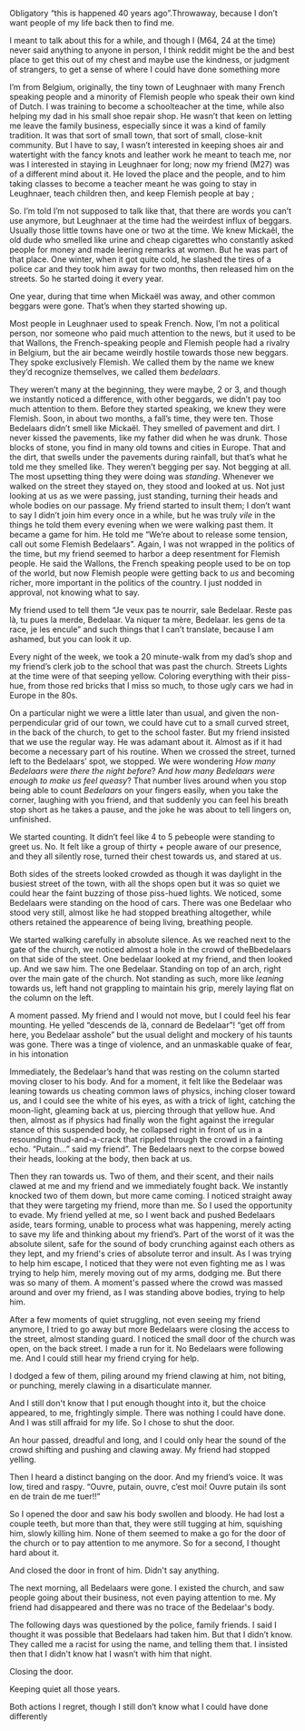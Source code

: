 Obligatory “this is happened 40 years ago”.Throwaway, because I don’t want people of my life back then to find me.

I meant to talk about this for a while, and though I (M64, 24 at the time) never said anything to anyone in person, I think reddit might be the and best place to get this out of my chest and maybe use the kindness, or judgment of strangers, to get a sense of where I could have done something more

I’m from Belgium, originally, the tiny town of Leughnaer with many French speaking people and a minority of Flemish people who speak their own kind of Dutch. I was training to become a schoolteacher at the time, while also helping my dad in his small shoe repair shop. He wasn’t that keen on letting me leave the family business, especially since it was a kind of family tradition. It was that sort of small town, that sort of small, close-knit community. But I have to say, I wasn’t interested in keeping shoes air and watertight with the fancy knots and leather work he meant to teach me, nor was I interested in staying in Leughnaer for long; now my friend (M27) was of a different mind about it. He loved the place and the people, and to him taking classes to become a teacher meant he was going to stay in Leughnaer, teach children then, and keep Flemish people at bay ;

So. I’m told I’m not supposed to talk like that, that there are words you can’t use  anymore, but Leughnaer at the time had the weirdest influx of beggars. Usually those little towns have one or two at the time. We knew Mickaêl, the old dude who smelled like urine and cheap cigarettes who constantly asked people for money and made leering remarks at women. But he was part of that place. One winter, when it got quite cold, he slashed the tires of a police car and they took him away for two months, then released him on the streets. So he started doing it every year.

One year, during that time when Mickaël was away, and other common beggars were gone. That’s when they started showing up.

Most people in Leughnaer used to speak French. Now, I’m not a political person, nor someone who paid much attention to the news, but it used to be that Wallons, the French-speaking people and Flemish people had a rivalry in Belgium, but the air became weirdly hostile towards those new beggars. They spoke exclusively Flemish. We called them by the name we knew they’d recognize themselves, we called them *bedelaars*.

They weren’t many at the beginning, they were maybe, 2 or 3, and though we instantly noticed a difference, with other beggards, we didn’t pay too much attention to them. Before they started speaking, we knew they were Flemish. Soon, in about two months, a fall’s time, they were ten.   Those Bedelaars didn’t smell like Mickaël. They smelled of pavement and dirt. I never kissed the pavements, like my father did when he was drunk. Those blocks of stone, you find in many old towns and cities in Europe. That and the dirt, that swells under the pavements during rainfall, but that’s what he told me they smelled like. They weren’t begging per say. Not begging at all. The most upsetting thing they were doing was *standing*. Whenever we walked on the street they stayed on, they stood and looked at us. Not just looking at us as we were passing, just standing, turning their heads and whole bodies on our passage. My friend started to insult them; I don’t want to say I didn’t join him every once in a while, but he was truly *vile* in the things he told them every evening when we were walking past them. It became a game for him. He told me “We’re about to release some tension, call out some Flemish Bedelaars”. Again, I was not wrapped in the politics of the time, but my friend seemed to harbor a deep resentment for Flemish people. He said the Wallons, the French speaking people used to be on top of the world, but now Flemish people were getting back to *us* and becoming richer, more important in the politics of the country. I just nodded in approval, not knowing what to say.

My friend used to tell them “Je veux pas te nourrir, sale Bedelaar. Reste pas là, tu pues la merde, Bedelaar. Va niquer ta mère, Bedelaar. les gens de ta race, je les encule” and such things that I can’t translate, because I am ashamed, but you can look it up.

Every night of the week, we took a 20 minute-walk from my dad’s shop and my friend’s clerk job to the school that was past the church. Streets Lights at the time were of that seeping yellow. Coloring everything with their piss-hue, from those red bricks that I miss so much, to those ugly cars we had in Europe in the 80s.

On a particular night we were a little later than usual, and given the non-perpendicular grid of our town, we could have cut to a small curved street, in the back of the church, to get to the school faster. But my friend insisted that we use the regular way. He was adamant about it. Almost as if it had become a necessary part of his routine. When we crossed the street, turned left to the Bedelaars’ spot, we stopped. We were wondering *How many Bedelaars were there the night before*? A*nd how many Bedelaars were enough to make us feel queasy*? That number lives around when you stop being able to count *Bedelaars* on your fingers easily, when you take the corner, laughing with you friend, and that suddenly you can feel his breath stop short as he takes a pause, and the joke he was about to tell lingers on, unfinished.

We started counting. It didn’t feel like 4 to 5 pebeople were standing to greet us. No. It felt like a group of thirty + people aware of our presence, and they all silently rose, turned their chest towards us, and stared at us.

Both sides of the streets looked crowded as though it was daylight in the busiest street of the town, with all the shops open but it was so quiet we could hear the faint buzzing of those piss-hued lights. We noticed, some Bedelaars were standing on the hood of cars. There was one Bedelaar who stood very still, almost like he had stopped breathing altogether, while others retained the appearence of being living, breathing people.

We started walking carefully in absolute silence. As we reached next to the gate of the church, we noticed almost a hole in the crowd of theBbedelaars on that side of the steet. One bedelaar looked at my friend, and then looked up. And we saw him. The one Bedelaar. Standing on top of an arch, right over the main gate of the church. Not standing as such, more like *leaning* towards us, left hand not grappling to maintain his grip, merely laying flat on the column on the left.

A moment passed. My friend and I would not move, but I could feel his fear mounting. He yelled “descends de là, connard de Bedelaar”! “get off from here, you Bedelaar asshole” but the usual delight and mockery of his taunts was gone. There was a tinge of violence, and an unmaskable quake of fear, in his intonation

Immediately, the Bedelaar’s hand that was resting on the column started moving closer to his body. And for a moment, it felt like the Bedelaar was leaning towards us cheating common laws of physics, inching closer toward us, and I could see the white of his eyes, as with a trick of light, catching the moon-light, gleaming back at us, piercing through that yellow hue. And then, almost as if physics had finally won the fight against the irregular stance of this suspended body, he collapsed right in front of us in a resounding thud-and-a-crack that rippled through the crowd in a fainting echo. “Putain…” said my friend”. The Bedelaars next to the corpse bowed their heads, looking at the body, then back at us.

Then they ran towards us. Two of them, and their scent, and their nails clawed at me and my friend and we immediately fought back. We instantly knocked two of them down, but more came coming. I noticed straight away that they were targeting my friend, more than me. So I used the opportunity to evade. My friend yelled at me, so I went back and pushed Bedelaars aside, tears forming, unable to process what was happening, merely acting to save my life and thinking about my friend’s. Part of the worst of it was the absolute silent, safe for the sound of body crunching against each others as they lept,  and my friend's cries of absolute terror and insult. As I was trying to help him escape, I noticed that they were not even fighting me as I was trying to help him, merely moving out of my arms, dodging me. But there was so many of them. A moment's passed where the crowd was massed around and over my friend, as I was standing above bodies, trying to help him.

After a few moments of quiet struggling, not even seeing my friend anymore, I tried to go away but more Bedelaars were closing the access to the street, almost standing guard. I noticed the small door of the church was open, on the back street. I made a run for it. No Bedelaars were following me. And I could still hear my friend crying for help.

I dodged a few of them, piling around my friend clawing at him, not biting, or punching, merely clawing in a disarticulate manner.

And I still don't know that I put enough thought into it, but the choice appeared, to me, frightingly simple. There was nothing I could have done. And I was still affraid for my life. So I chose to shut the door.

An hour passed, dreadful and long, and I could only hear the sound of the crowd shifting and pushing and clawing away. My friend had stopped yelling.

Then I heard a distinct banging on the door. And my friend’s voice. It was low, tired and raspy. “Ouvre, putain, ouvre, c’est moi! Ouvre putain ils sont en de train de me tuer!!”

So I opened the door and saw his body swollen and bloody.  He had lost a couple teeth, but more than that, they were still tugging at him, squishing him, slowly killing him. None of them seemed to make a go for the door of the church or to pay attention to me anymore. So for a second, I thought hard about it.

And closed the door in front of him. Didn't say anything.

The next morning, all Bedelaars were gone. I existed the church, and saw people going about their business, not even paying attention to me. My friend had disappeared and there was no trace of the Bedelaar's body.

The following days was questioned by the police, family friends. I said I thought it was possible that Bedelaars had taken him. But that I didn’t know. They called me a racist for using the name, and telling them that. I insisted then that I didn't know hat I wasn’t with him that night.

Closing the door.

Keeping quiet all those years.

Both actions I regret, though I still don’t know what I could have done differently
